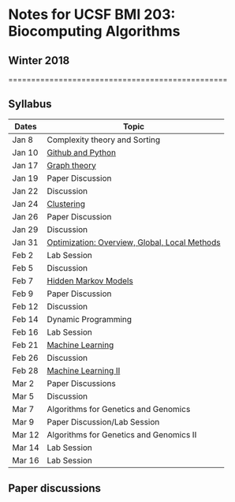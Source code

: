 # Notes for UCSF BMI 203: Biocomputing Algorithms
## Winter 2018

================================================

## Syllabus

| Dates | Topic |
| ----- | ----- |
| Jan 8 |Complexity theory and Sorting|
| Jan 10 | [Github and Python](https://github.com/christacaggiano/algorithms/blob/master/notes/10.1.18.md) |
| Jan 17 | [Graph theory](https://github.com/christacaggiano/algorithms/blob/master/notes/17.1.18.md) |
| Jan 19 | Paper Discussion|
| Jan 22 | Discussion |
| Jan 24 | [Clustering](https://github.com/christacaggiano/algorithms/blob/master/notes/24.1.18.md)|
| Jan 26 | Paper Discussion |
| Jan 29 | Discussion |
| Jan 31 | [Optimization:  Overview, Global, Local Methods](https://github.com/christacaggiano/algorithms/blob/master/notes/31.1.18.md) |
| Feb 2  | Lab Session |
| Feb 5  | Discussion |
| Feb 7  | [Hidden Markov Models](https://github.com/christacaggiano/algorithms/blob/master/notes/7.2.18.md)|
| Feb 9  | Paper Discussion |
| Feb 12 | Discussion |
| Feb 14 | Dynamic Programming |
| Feb 16 | Lab Session |
| Feb 21 | [Machine Learning](https://github.com/christacaggiano/algorithms/tree/master/slides/L7_02_14)|
| Feb 26 | Discussion
| Feb 28 | [Machine Learning II](https://github.com/christacaggiano/algorithms/tree/master/slides/L8_02_21) |
| Mar 2  |Paper Discussions |
| Mar 5  |Discussion
| Mar 7  | Algorithms  for  Genetics and  Genomics |
| Mar 9  | Paper Discussion/Lab Session |
| Mar 12 | Algorithms  for  Genetics  and  Genomics II |
| Mar 14 | Lab Session |
| Mar 16 | Lab Session |


## Paper discussions
